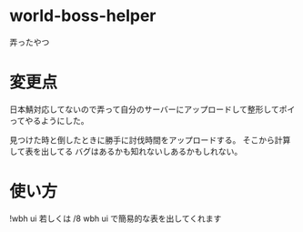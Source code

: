 # world-boss-helper
弄ったやつ

# 変更点

日本鯖対応してないので弄って自分のサーバーにアップロードして整形してポイってやるようにした。

見つけた時と倒したときに勝手に討伐時間をアップロードする。
そこから計算して表を出してる
バグはあるかも知れないしあるかもしれない。

# 使い方

!wbh ui 若しくは /8 wbh ui
で簡易的な表を出してくれます
